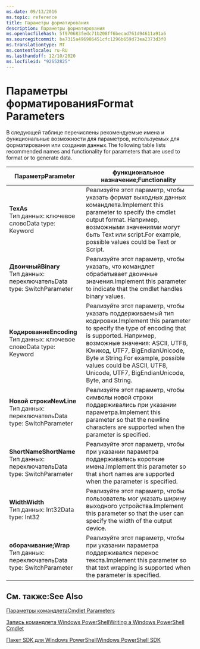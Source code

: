 ```yaml
---
ms.date: 09/13/2016
ms.topic: reference
title: Параметры форматирования
description: Параметры форматирования
ms.openlocfilehash: 5f970683fedc71b208ff6becad761d94611a91a6
ms.sourcegitcommit: ba7315a496986451cfc1296b659d73ea2373d3f0
ms.translationtype: MT
ms.contentlocale: ru-RU
ms.lasthandoff: 12/10/2020
ms.locfileid: "92652825"
---
```

# <a name="format-parameters"></a><span data-ttu-id="8d0ea-103">Параметры форматирования</span><span class="sxs-lookup"><span data-stu-id="8d0ea-103">Format Parameters</span></span>

<span data-ttu-id="8d0ea-104">В следующей таблице перечислены рекомендуемые имена и функциональные возможности для параметров, используемых для форматирования или создания данных.</span><span class="sxs-lookup"><span data-stu-id="8d0ea-104">The following table lists recommended names and functionality for parameters that are used to format or to generate data.</span></span>

|<span data-ttu-id="8d0ea-105">Параметр</span><span class="sxs-lookup"><span data-stu-id="8d0ea-105">Parameter</span></span>|<span data-ttu-id="8d0ea-106">функциональное назначение;</span><span class="sxs-lookup"><span data-stu-id="8d0ea-106">Functionality</span></span>|
|---|---|
|<span data-ttu-id="8d0ea-107">**Тех**</span><span class="sxs-lookup"><span data-stu-id="8d0ea-107">**As**</span></span><br><span data-ttu-id="8d0ea-108">Тип данных: ключевое слово</span><span class="sxs-lookup"><span data-stu-id="8d0ea-108">Data type: Keyword</span></span>|<span data-ttu-id="8d0ea-109">Реализуйте этот параметр, чтобы указать формат выходных данных командлета.</span><span class="sxs-lookup"><span data-stu-id="8d0ea-109">Implement this parameter to specify the cmdlet output format.</span></span> <span data-ttu-id="8d0ea-110">Например, возможными значениями могут быть Text или script.</span><span class="sxs-lookup"><span data-stu-id="8d0ea-110">For example, possible values could be Text or Script.</span></span>|
|<span data-ttu-id="8d0ea-111">**Двоичный**</span><span class="sxs-lookup"><span data-stu-id="8d0ea-111">**Binary**</span></span><br><span data-ttu-id="8d0ea-112">Тип данных: переключатель</span><span class="sxs-lookup"><span data-stu-id="8d0ea-112">Data type: SwitchParameter</span></span>|<span data-ttu-id="8d0ea-113">Реализуйте этот параметр, чтобы указать, что командлет обрабатывает двоичные значения.</span><span class="sxs-lookup"><span data-stu-id="8d0ea-113">Implement this parameter to indicate that the cmdlet handles binary values.</span></span>|
|<span data-ttu-id="8d0ea-114">**Кодирование**</span><span class="sxs-lookup"><span data-stu-id="8d0ea-114">**Encoding**</span></span><br><span data-ttu-id="8d0ea-115">Тип данных: ключевое слово</span><span class="sxs-lookup"><span data-stu-id="8d0ea-115">Data type: Keyword</span></span>|<span data-ttu-id="8d0ea-116">Реализуйте этот параметр, чтобы указать поддерживаемый тип кодировки.</span><span class="sxs-lookup"><span data-stu-id="8d0ea-116">Implement this parameter to specify the type of encoding that is supported.</span></span> <span data-ttu-id="8d0ea-117">Например, возможные значения: ASCII, UTF8, Юникод, UTF7, BigEndianUnicode, Byte и String.</span><span class="sxs-lookup"><span data-stu-id="8d0ea-117">For example, possible values could be ASCII, UTF8, Unicode, UTF7, BigEndianUnicode, Byte, and String.</span></span>|
|<span data-ttu-id="8d0ea-118">**Новой строки**</span><span class="sxs-lookup"><span data-stu-id="8d0ea-118">**NewLine**</span></span><br><span data-ttu-id="8d0ea-119">Тип данных: переключатель</span><span class="sxs-lookup"><span data-stu-id="8d0ea-119">Data type: SwitchParameter</span></span>|<span data-ttu-id="8d0ea-120">Реализуйте этот параметр, чтобы символы новой строки поддерживались при указании параметра.</span><span class="sxs-lookup"><span data-stu-id="8d0ea-120">Implement this parameter so that the newline characters are supported when the parameter is specified.</span></span>|
|<span data-ttu-id="8d0ea-121">**ShortName**</span><span class="sxs-lookup"><span data-stu-id="8d0ea-121">**ShortName**</span></span><br><span data-ttu-id="8d0ea-122">Тип данных: переключатель</span><span class="sxs-lookup"><span data-stu-id="8d0ea-122">Data type: SwitchParameter</span></span>|<span data-ttu-id="8d0ea-123">Реализуйте этот параметр, чтобы при указании параметра поддерживались короткие имена.</span><span class="sxs-lookup"><span data-stu-id="8d0ea-123">Implement this parameter so that short names are supported when the parameter is specified.</span></span>|
|<span data-ttu-id="8d0ea-124">**Width**</span><span class="sxs-lookup"><span data-stu-id="8d0ea-124">**Width**</span></span><br><span data-ttu-id="8d0ea-125">Тип данных: Int32</span><span class="sxs-lookup"><span data-stu-id="8d0ea-125">Data type: Int32</span></span>|<span data-ttu-id="8d0ea-126">Реализуйте этот параметр, чтобы пользователь мог указать ширину выходного устройства.</span><span class="sxs-lookup"><span data-stu-id="8d0ea-126">Implement this parameter so that the user can specify the width of the output device.</span></span>|
|<span data-ttu-id="8d0ea-127">**оборачивание;**</span><span class="sxs-lookup"><span data-stu-id="8d0ea-127">**Wrap**</span></span><br><span data-ttu-id="8d0ea-128">Тип данных: переключатель</span><span class="sxs-lookup"><span data-stu-id="8d0ea-128">Data type: SwitchParameter</span></span>|<span data-ttu-id="8d0ea-129">Реализуйте этот параметр, чтобы при указании параметра поддерживался перенос текста.</span><span class="sxs-lookup"><span data-stu-id="8d0ea-129">Implement this parameter so that text wrapping is supported when the parameter is specified.</span></span>|
## <a name="see-also"></a><span data-ttu-id="8d0ea-130">См. также:</span><span class="sxs-lookup"><span data-stu-id="8d0ea-130">See Also</span></span>

[<span data-ttu-id="8d0ea-131">Параметры командлета</span><span class="sxs-lookup"><span data-stu-id="8d0ea-131">Cmdlet Parameters</span></span>](./cmdlet-parameters.md)

[<span data-ttu-id="8d0ea-132">Запись командлета Windows PowerShell</span><span class="sxs-lookup"><span data-stu-id="8d0ea-132">Writing a Windows PowerShell Cmdlet</span></span>](./writing-a-windows-powershell-cmdlet.md)

[<span data-ttu-id="8d0ea-133">Пакет SDK для Windows PowerShell</span><span class="sxs-lookup"><span data-stu-id="8d0ea-133">Windows PowerShell SDK</span></span>](../windows-powershell-reference.md)
